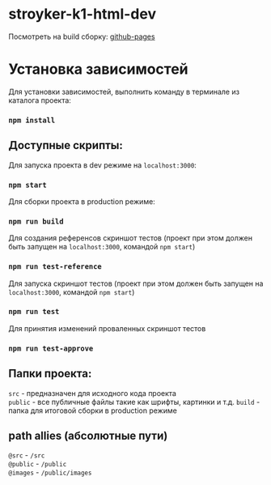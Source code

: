 # stroyker-k1-html-dev

Посмотреть на build сборку: [github-pages](https://luzhetskiy.github.io/stroyker-k1-html-dev/)

# Установка зависимостей
Для установки зависимостей, выполнить команду в терминале из каталога проекта:
### `npm install`

## Доступные скрипты:

Для запуска проекта в dev режиме на `localhost:3000`:
### `npm start`

Для сборки проекта в production режиме:
### `npm run build`

Для создания референсов скриншот тестов (проект при этом должен быть запущен на `localhost:3000`, командой `npm start`)
### `npm run test-reference`

Для запуска скриншот тестов (проект при этом должен быть запущен на `localhost:3000`, командой `npm start`)
### `npm run test`

Для принятия изменений проваленных скриншот тестов
### `npm run test-approve`

## Папки проекта:
`src` - предназначен для исходного кода проекта \
`public` - все публичные файлы такие как шрифты, картинки и т.д.
`build` - папка для итоговой сборки в production режиме

## path allies (абсолютные пути)
`@src` - `/src` \
`@public` - `/public` \
`@images` - `/public/images`

